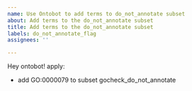 ```yaml
---
name: Use Ontobot to add terms to do_not_annotate subset
about: Add terms to the do_not_annotate subset
title: Add terms to the do_not_annotate subset
labels: do_not_annotate_flag
assignees: ''

---
```


Hey ontobot! apply: 

* add GO:0000079 to subset gocheck_do_not_annotate
